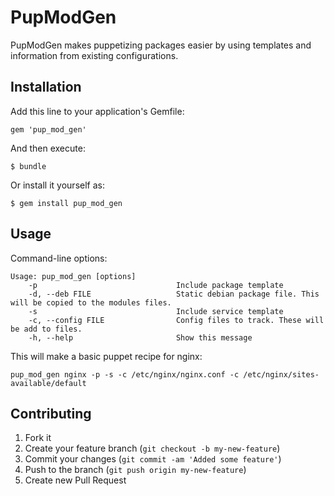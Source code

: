 # PupModGen

PupModGen makes puppetizing packages easier by using templates and information from existing configurations.

## Installation

Add this line to your application's Gemfile:

    gem 'pup_mod_gen'

And then execute:

    $ bundle

Or install it yourself as:

    $ gem install pup_mod_gen

## Usage

Command-line options:

`````
Usage: pup_mod_gen [options]
    -p                               Include package template
    -d, --deb FILE                   Static debian package file. This will be copied to the modules files.
    -s                               Include service template
    -c, --config FILE                Config files to track. These will be add to files.
    -h, --help                       Show this message
`````

This will make a basic puppet recipe for nginx:

    pup_mod_gen nginx -p -s -c /etc/nginx/nginx.conf -c /etc/nginx/sites-available/default

## Contributing

1. Fork it
2. Create your feature branch (`git checkout -b my-new-feature`)
3. Commit your changes (`git commit -am 'Added some feature'`)
4. Push to the branch (`git push origin my-new-feature`)
5. Create new Pull Request
